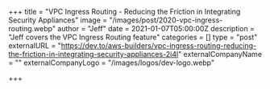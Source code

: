+++
title = "VPC Ingress Routing - Reducing the Friction in Integrating Security Appliances"
image = "/images/post/2020-vpc-ingress-routing.webp"
author = "Jeff"
date = 2021-01-07T05:00:00Z
description = "Jeff covers the VPC Ingress Routing feature"
categories = []
type = "post"
externalURL = "https://dev.to/aws-builders/vpc-ingress-routing-reducing-the-friction-in-integrating-security-appliances-2i4l"
externalCompanyName = ""
externalCompanyLogo = "/images/logos/dev-logo.webp"

+++
